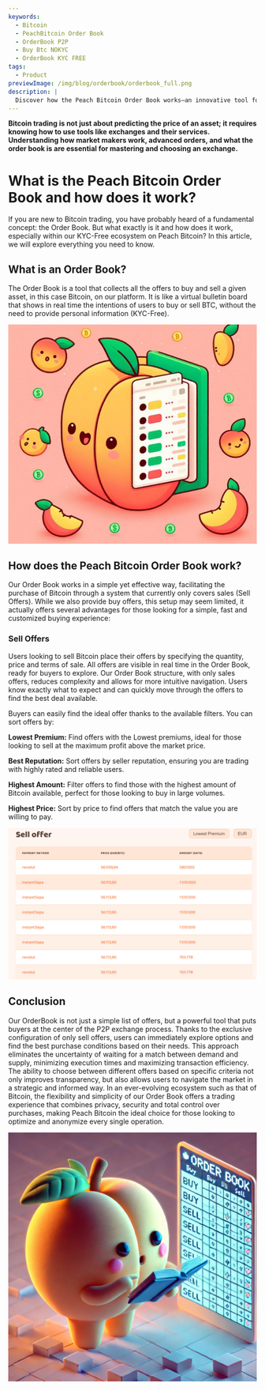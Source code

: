 ```yaml
---
keywords:
  - Bitcoin
  - PeachBitcoin Order Book
  - OrderBook P2P
  - Buy Btc NOKYC
  - OrderBook KYC FREE
tags:
  - Product
previewImage: /img/blog/orderbook/orderbook_full.png
description: |
  Discover how the Peach Bitcoin Order Book works—an innovative tool for buying Bitcoin quickly, securely, and anonymously. Take advantage of the unique setup with sell-only offers to find the perfect deal based on your payment method and preferences.
---
```


**Bitcoin trading is not just about predicting the price of an asset; it requires knowing how to use tools like exchanges and their services. Understanding how market makers work, advanced orders, and what the order book is are essential for mastering and choosing an exchange.**

# What is the Peach Bitcoin Order Book and how does it work?
If you are new to Bitcoin trading, you have probably heard of a fundamental concept: the Order Book. But what exactly is it and how does it work, especially within our KYC-Free ecosystem on Peach Bitcoin? In this article, we will explore everything you need to know.

## What is an Order Book?
The Order Book is a tool that collects all the offers to buy and sell a given asset, in this case Bitcoin, on our platform. It is like a virtual bulletin board that shows in real time the intentions of users to buy or sell BTC, without the need to provide personal information (KYC-Free).

![](/img/blog/orderbook/orderbook2.jpeg)

## How does the Peach Bitcoin Order Book work?
Our Order Book works in a simple yet effective way, facilitating the purchase of Bitcoin through a system that currently only covers sales (Sell Offers). While we also provide buy offers, this setup may seem limited, it actually offers several advantages for those looking for a simple, fast and customized buying experience:

### Sell Offers

Users looking to sell Bitcoin place their offers by specifying the quantity, price and terms of sale. All offers are visible in real time in the Order Book, ready for buyers to explore. Our Order Book structure, with only sales offers, reduces complexity and allows for more intuitive navigation. Users know exactly what to expect and can quickly move through the offers to find the best deal available.

Buyers can easily find the ideal offer thanks to the available filters. You can sort offers by:

**Lowest Premium:**  Find offers with the Lowest premiums, ideal for those looking to sell at the maximum profit above the market price.

**Best Reputation:**  Sort offers by seller reputation, ensuring you are trading with highly rated and reliable users.

**Highest Amount:**  Filter offers to find those with the highest amount of Bitcoin available, perfect for those looking to buy in large volumes.

**Highest Price:**  Sort by price to find offers that match the value you are willing to pay.

![](/img/blog/orderbook/orderbook.png)

## Conclusion

Our OrderBook is not just a simple list of offers, but a powerful tool that puts buyers at the center of the P2P exchange process. Thanks to the exclusive configuration of only sell offers, users can immediately explore options and find the best purchase conditions based on their needs. This approach eliminates the uncertainty of waiting for a match between demand and supply, minimizing execution times and maximizing transaction efficiency.
The ability to choose between different offers based on specific criteria not only improves transparency, but also allows users to navigate the market in a strategic and informed way. In an ever-evolving ecosystem such as that of Bitcoin, the flexibility and simplicity of our Order Book offers a trading experience that combines privacy, security and total control over purchases, making Peach Bitcoin the ideal choice for those looking to optimize and anonymize every single operation.

![](/img/blog/orderbook/kycfree.png)